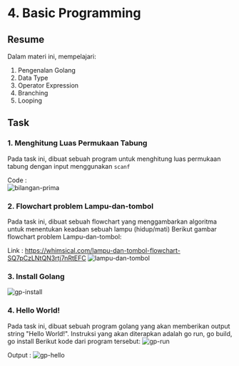 # 4. Basic Programming

## Resume
Dalam materi ini, mempelajari:
1. Pengenalan Golang
2. Data Type
3. Operator Expression
4. Branching
5. Looping

## Task
### 1. Menghitung Luas Permukaan Tabung
Pada task ini, dibuat sebuah program untuk menghitung luas permukaan tabung dengan input menggunakan `scanf`  

Code :  
![bilangan-prima](./screenshots/prime-number_flowchart.png)  

### 2. Flowchart problem Lampu-dan-tombol
Pada task ini, dibuat sebuah flowchart yang menggambarkan algoritma untuk menentukan keadaan sebuah lampu (hidup/mati) 
Berikut gambar flowchart problem Lampu-dan-tombol:

Link : https://whimsical.com/lampu-dan-tombol-flowchart-SQ7pCzLNtQN3rtj7nRtEFC
![lampu-dan-tombol](./screenshots/lampu-dan-tombol_flowchart.png)  

### 3. Install Golang  
![gp-install](./screenshots/go_install.jpg)  

### 4. Hello World!  
Pada task ini, dibuat sebuah program golang yang akan memberikan output string "Hello World!". Instruksi yang akan diterapkan adalah go run, go build, go install
Berikut kode dari program tersebut: 
![gp-run](./screenshots/go_vscode.jpg)  

Output :
![gp-hello](./screenshots/go_hello.jpg)  
